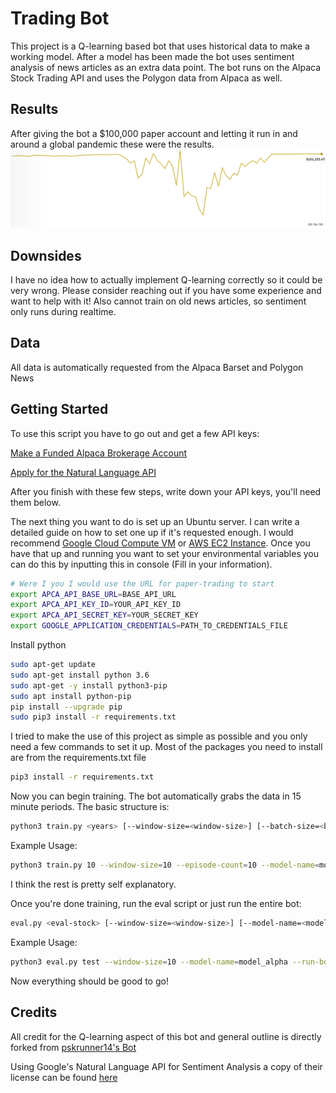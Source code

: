# Trading Bot

This project is a Q-learning based bot that uses historical data to make a working model. After a model has been made the bot uses sentiment analysis of news articles as an extra data point. The bot runs on the Alpaca Stock Trading API and uses the Polygon data from Alpaca as well.

## Results

After giving the bot a $100,000 paper account and letting it run in and around a global pandemic these were the results.
![Results](/images/results.png)

## Downsides

I have no idea how to actually implement Q-learning correctly so it could be very wrong. Please consider reaching out if you have some experience and want to help with it! Also cannot train on old news articles, so sentiment only runs during realtime.

## Data

All data is automatically requested from the Alpaca Barset and Polygon News

## Getting Started

To use this script you have to go out and get a few API keys:

[Make a Funded Alpaca Brokerage Account](https://alpaca.markets/)

[Apply for the Natural Language API](https://cloud.google.com/natural-language/)

After you finish with these few steps, write down your API keys, you'll need them below.

The next thing you want to do is set up an Ubuntu server. I can write a detailed guide on how to set one up if it's requested enough. I would recommend [Google Cloud Compute VM](https://console.cloud.google.com/compute/) or [AWS EC2 Instance](https://aws.amazon.com/). Once you have that up and running you want to set your environmental variables you can do this by inputting this in console (Fill in your information).

```bash
# Were I you I would use the URL for paper-trading to start
export APCA_API_BASE_URL=BASE_API_URL
export APCA_API_KEY_ID=YOUR_API_KEY_ID
export APCA_API_SECRET_KEY=YOUR_SECRET_KEY
export GOOGLE_APPLICATION_CREDENTIALS=PATH_TO_CREDENTIALS_FILE
```

Install python

```bash
sudo apt-get update
sudo apt-get install python 3.6
sudo apt-get -y install python3-pip
sudo apt install python-pip
pip install --upgrade pip
sudo pip3 install -r requirements.txt
```

I tried to make the use of this project as simple as possible and you only need a few commands to set it up. Most of the packages you need to install are from the requirements.txt file

```bash
pip3 install -r requirements.txt
```

Now you can begin training. The bot automatically grabs the data in 15 minute periods. The basic structure is:

```bash
python3 train.py <years> [--window-size=<window-size>] [--batch-size=<batch-size>] [--episode-count=<episode-count>] [--model-name=<model-name>] [--pretrained] [--debug]
```


Example Usage:

```bash
python3 train.py 10 --window-size=10 --episode-count=10 --model-name=model_alpha --pretrained --debug
```

I think the rest is pretty self explanatory.

Once you're done training, run the eval script or just run the entire bot:

```bash
eval.py <eval-stock> [--window-size=<window-size>] [--model-name=<model-name>] [--run-bot=<y/n] [--stock-name=<stock-ticker>] [--debug]
```


Example Usage:

```bash
python3 eval.py test --window-size=10 --model-name=model_alpha --run-bot=y --stock-name=GOOGL --debug
```

Now everything should be good to go!

## Credits

All credit for the Q-learning aspect of this bot and general outline is directly forked from [pskrunner14's Bot](https://github.com/pskrunner14/trading-bot)

Using Google's Natural Language API for Sentiment Analysis a copy of their license can be found [here](http://www.apache.org/licenses/LICENSE-2.0)
